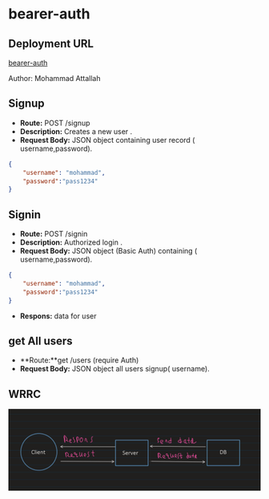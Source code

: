# bearer-auth

## Deployment URL
[bearer-auth](https://basicauth-5210.onrender.com)

Author: Mohammad Attallah

## Signup 
- **Route:** POST /signup
- **Description:** Creates a new user .
- **Request Body:** JSON object containing user record ( username,password).
```Json
{
    "username": "mohammad",
    "password":"pass1234"
}
```
## Signin
- **Route:** POST /signin
- **Description:** Authorized login  .
- **Request Body:** JSON object (Basic Auth) containing  ( username,password).
```Json
{
    "username": "mohammad",
    "password":"pass1234"
}
```
- **Respons:** data for user  

## get All users 

- **Route:**get /users (require Auth)
- **Request Body:** JSON object  all users signup( username).


## WRRC
![WRRC Photo ](WWRC.png)